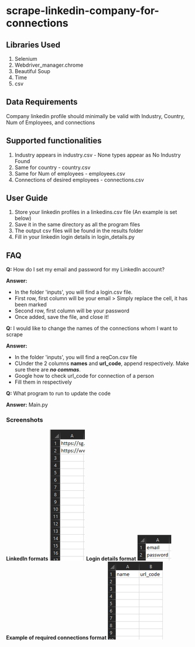 # scrape-linkedin-company-for-connections

## Libraries Used
1. Selenium 
2. Webdriver_manager.chrome
3. Beautiful Soup
4. Time
5. csv


## Data Requirements
Company linkedin profile should minimally be valid with Industry, Country, Num of Employees, and connections


## Supported functionalities
1. Industry appears in industry.csv - None types appear as No Industry Found
2. Same for country - country.csv
3. Same for Num of employees - employees.csv
4. Connections of desired employees - connections.csv


## User Guide
1. Store your linkedin profiles in a linkedins.csv file (An example is set below)
2. Save it in the same directory as all the program files
3. The output csv files will be found in the results folder
4. Fill in your linkedin login details in login_details.py

## FAQ
**Q:** How do I set my email and password for my LinkedIn account?


**Answer:** 
- In the folder 'inputs', you will find a login.csv file. 
- First row, first column will be your email > Simply replace the cell, it has been marked
- Second row, first column will be your password
- Once added, save the file, and close it!

**Q:** I would like to change the names of the connections whom I want to scrape


**Answer:** 
- In the folder 'inputs', you will find a reqCon.csv file
- CUnder the 2 columns **names** and **url_code**, append respectively. Make sure there are **_no commas_**.
- Google how to check url_code for connection of a person
- Fill them in respectively


**Q:** What program to run to update the code


**Answer:**   Main.py




### Screenshots
**LinkedIn formats**
<img src='screenshots/linkedinsformat.png' >
**Login details format**
<img src='screenshots/logindetailsformat.png' >
**Example of required connections format**
<img src='screenshots/reqconexample.png' >
